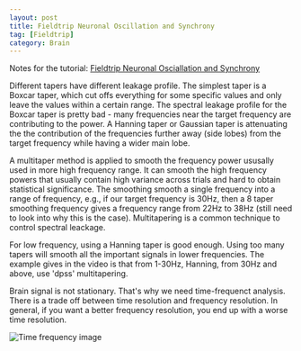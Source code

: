 ```yaml
---
layout: post
title: Fieldtrip Neuronal Oscillation and Synchrony
tag: [Fieldtrip]
category: Brain
---
```


Notes for the tutorial: [Fieldtrip Neuronal Osciallation and Synchrony](https://www.youtube.com/watch?v=dHTuzMsjVJA&list=PLbVcEw60xnKNSXSKMAoBpTJ9BFFnxw21p&index=2)

Different tapers have different leakage profile. The simplest taper is a Boxcar taper, which cut offs everything for some specific values and only leave the values within a certain range. The spectral leakage profile for the Boxcar taper is pretty bad - many frequencies near the target frequency are contributing to the power. A Hanning taper or Gaussian taper is attenuating the the contribution of the frequencies further away (side lobes) from the target frequency while having a wider main lobe.

A multitaper method is applied to smooth the frequency power ususally used in more high frequency range. It can smooth the high frequency powers that usually contain high variance across trials and hard to obtain statistical significance. The smoothing smooth a single frequency into a range of frequency, e.g., if our target frequency is 30Hz, then a 8 taper smoothing frequency gives a frequency range from 22Hz to 38Hz (still need to look into why this is the case). Multitapering is a common technique to control spectral leackage. 

For low frequency, using a Hanning taper is good enough. Using too many tapers will smooth all the important signals in lower frequencies. The example gives in the video is that from 1-30Hz, Hanning, from 30Hz and above, use 'dpss' multitapering.

Brain signal is not stationary. That's why we need time-frequenct analysis. There is a trade off between time resolution and frequency resolution. In general, if you want a better frequency resolution, you end up with a worse time resolution.

![Time frequency image](https://lh3.googleusercontent.com/33GId_NrnktLl2k62MvimVrHWP6Uc-V9Yji10_dpB9p8pkJ9Aw6vk7b6wAipPrLRvnCYmpm2sAZksST6OhYZ9Af3JP7_YjlWM0HG6DSTdcWdYEv6HP8koISs3fkRHgoIJKh16qM85YFzY2sd6IMQ-k47Fvf1yItIYiDZNl9zb3K2IiMJ1wVKdn5pOVhY2zkoFdGwkm9xkpfQNocftDjMNn4JrOgYzNknGY1pqbEzjGrh9-STIRw7Sdqdz_sADHrbrShKs265Zx0UpI7iV9MlxO37463taOs9aIRCp1O4U741DiYFLLh1kOFw1rDMn5VRMchUfUiDTq3jI6BoLRQ3ncaLiuJQ0487o0ZOuLwE8pIl3D6iuiS44ND5atx46mH3My-ieD3MEiV-0xDpDMBA-nYaD73QfcWQCLFoT8ZxRP08pv3HyRUKJeHqe89hkDijjZ464z7m8hXcpuxyx2MX54ek8dkYKMkogK76AQV6d1qpQE_woNZwT_FyTDR3fUFYzSuSu1bYq88MDGRan3vdpBNYqrMEG8v4UfEtnxPMQQ_vdsjp_XRHyxdQKNZgcbhnS7lG-VZgeG6hoiv6kO8ZcpS9fiQyi0iNfyHhq4zGgrkXYphZ1MNdinpkTnUSJvJxDZYuajN0LJ-gAzsPmx92vU8CipjDqQVV8WafCajp3yfxxCbSxm7q9YL5LqbX=w1840-h1312-no)
<!--stackedit_data:
eyJoaXN0b3J5IjpbMTAzNzg0NDc1OSwxMzM2NDk3NjQ1LDEzOD
g1MjU1MjAsLTIwODYxMTIzMDIsLTk4NTUxNTg2LC0yMDAwNTM0
NzkzXX0=
-->